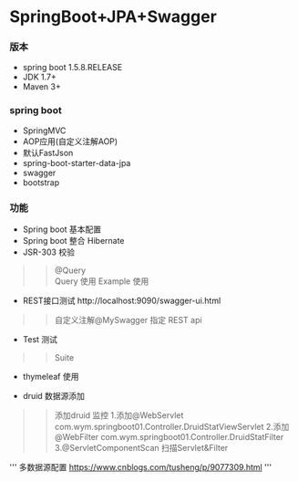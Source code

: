 # SpringBoot+JPA+Swagger

### 版本
  + spring boot 				 1.5.8.RELEASE
  + JDK 					     1.7+
  + Maven						 3+ 
### spring boot 
   + SpringMVC
   + AOP应用(自定义注解AOP)
   + 默认FastJson
   + spring-boot-starter-data-jpa
   + swagger
   + bootstrap
   
### 功能
- Spring boot 基本配置
- Spring boot 整合 Hibernate
- JSR-303 校验
>> @Query  
>> Query 使用
>> Example 使用
- REST接口测试    http://localhost:9090/swagger-ui.html
>> 自定义注解@MySwagger  指定 REST api
- Test 测试
>> Suite
- thymeleaf 使用

- druid 数据源添加
>> 添加druid 监控 
>>  1.添加@WebServlet  com.wym.springboot01.Controller.DruidStatViewServlet
>>  2.添加@WebFilter   com.wym.springboot01.Controller.DruidStatFilter
>>  3.@ServletComponentScan  扫描Servlet&Filter

'''
多数据源配置
https://www.cnblogs.com/tusheng/p/9077309.html
'''

 
